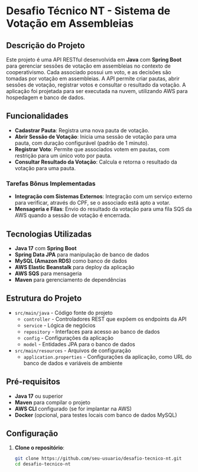 # Desafio Técnico NT - Sistema de Votação em Assembleias

## Descrição do Projeto

Este projeto é uma API RESTful desenvolvida em **Java** com **Spring Boot** para gerenciar sessões de votação em assembleias no contexto de cooperativismo. Cada associado possui um voto, e as decisões são tomadas por votação em assembleias. A API permite criar pautas, abrir sessões de votação, registrar votos e consultar o resultado da votação. A aplicação foi projetada para ser executada na nuvem, utilizando AWS para hospedagem e banco de dados.

## Funcionalidades

- **Cadastrar Pauta**: Registra uma nova pauta de votação.
- **Abrir Sessão de Votação**: Inicia uma sessão de votação para uma pauta, com duração configurável (padrão de 1 minuto).
- **Registrar Voto**: Permite que associados votem em pautas, com restrição para um único voto por pauta.
- **Consultar Resultado da Votação**: Calcula e retorna o resultado da votação para uma pauta.

### Tarefas Bônus Implementadas

- **Integração com Sistemas Externos**: Integração com um serviço externo para verificar, através do CPF, se o associado está apto a votar.
- **Mensageria e Filas**: Envio do resultado da votação para uma fila SQS da AWS quando a sessão de votação é encerrada.

## Tecnologias Utilizadas

- **Java 17** com **Spring Boot**
- **Spring Data JPA** para manipulação de banco de dados
- **MySQL (Amazon RDS)** como banco de dados
- **AWS Elastic Beanstalk** para deploy da aplicação
- **AWS SQS** para mensageria
- **Maven** para gerenciamento de dependências

## Estrutura do Projeto

- `src/main/java` - Código fonte do projeto
    - `controller` - Controladores REST que expõem os endpoints da API
    - `service` - Lógica de negócios
    - `repository` - Interfaces para acesso ao banco de dados
    - `config` - Configurações da aplicação
    - `model` - Entidades JPA para o banco de dados
- `src/main/resources` - Arquivos de configuração
    - `application.properties` - Configurações da aplicação, como URL do banco de dados e variáveis de ambiente

## Pré-requisitos

- **Java 17** ou superior
- **Maven** para compilar o projeto
- **AWS CLI** configurado (se for implantar na AWS)
- **Docker** (opcional, para testes locais com banco de dados MySQL)

## Configuração

1. **Clone o repositório**:
   ```bash
   git clone https://github.com/seu-usuario/desafio-tecnico-nt.git
   cd desafio-tecnico-nt
